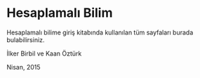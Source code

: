 # Hesaplamalı Bilim

Hesaplamalı bilime giriş kitabında kullanılan tüm sayfaları burada bulabilirsiniz.

İlker Birbil ve Kaan Öztürk

Nisan, 2015


